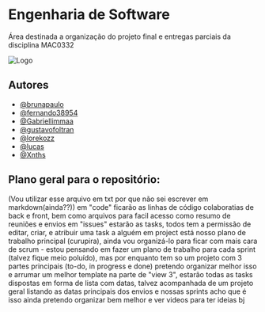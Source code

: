 # Engenharia de Software

Área destinada a organização do projeto final e entregas parciais da disciplina MAC0332


![Logo](https://lh3.googleusercontent.com/proxy/2J4-iWlaypK_wwWf5nx4LDir3tPw9NrLCgjSWmViuDM8ADv3HLQr2O23TyxZAdjfTfeaK-L9RIx7090dveSzl6l-7oOfZ0sPRZAQSym5NzQu3mCVpPNufBxoK4zsXdmsV-iYEc02mDy5VRTRsySDBhFJ1ABkm7nP3fLhEA)

## Autores

- [@brunapaulo](https://github.com/brunapaulo)
- [@fernando38954](https://github.com/fernando38954)
- [@Gabriellimmaa](https://github.com/Gabriellimmaa)
- [@gustavofoltran](https://github.com/gustavofoltran)
- [@lorekozz](https://github.com/lorekozz)
- [@lucas](https://www.instagram.com/franco.lucasr/)
- [@Xnths](https://github.com/Xnths)

## Plano geral para o repositório:
(Vou utilizar esse arquivo em txt por que não sei escrever em markdown(ainda??))
em "code" ficarão as linhas de código colaboratias de back e front, bem como arquivos para facil acesso como resumo de reuniões e envios 
em "issues" estarão as tasks, todos tem a permissão de editar, criar, e atribuir uma task a alguém
em project está nosso plano de trabalho principal (curupira), ainda vou organizá-lo para ficar com mais cara de scrum - estou pensando em fazer um plano de trabalho para cada sprint (talvez fique meio poluído), mas por enquanto tem so um projeto com 3 partes principais (to-do, in progress e done)
pretendo organizar melhor isso e arrumar um melhor template
na parte de "view 3", estarão todas as tasks dispostas em forma de lista com datas, talvez acompanhada de um projeto geral listando as datas principais dos envios e nossas sprints 
acho que é isso ainda pretendo organizar bem melhor e ver videos para ter ideias bj
